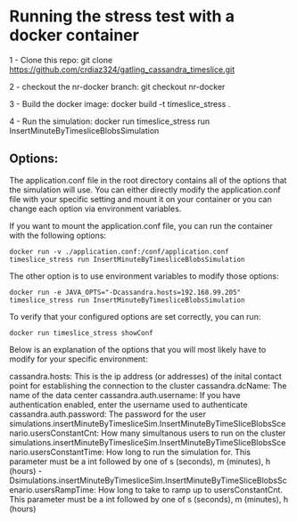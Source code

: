 # Running the stress test with a docker container

1 - Clone this repo:  git clone https://github.com/crdiaz324/gatling_cassandra_timeslice.git

2 - checkout the nr-docker branch:  git checkout nr-docker

3 - Build the docker image:  docker build -t timeslice_stress .

4 - Run the simulation:  docker run timeslice_stress run InsertMinuteByTimesliceBlobsSimulation

## Options:
The application.conf file in the root directory contains all of the options that the simulation will use. You can either directly modify the application.conf file with your specific setting and mount it on your container or you can change each option via environment variables.  

If you want to mount the application.conf file, you can run the container with the following options:
```
docker run -v ./application.conf:/conf/application.conf timeslice_stress run InsertMinuteByTimesliceBlobsSimulation
```

The other option is to use environment variables to modify those options:
```
docker run -e JAVA_OPTS="-Dcassandra.hosts=192.168.99.205" timeslice_stress run InsertMinuteByTimesliceBlobsSimulation
```

To verify that your configured options are set correctly, you can run:
```
docker run timeslice_stress showConf
```

Below is an explanation of the options that you will most likely have to modify for your specific environment:

cassandra.hosts:  This is the ip address (or addresses) of the inital contact point for establishing the connection to the cluster
cassandra.dcName:  The name of the data center
cassandra.auth.username:  If you have authentication enabled, enter the username used to authenticate
cassandra.auth.password:  The password for the user
simulations.insertMinuteByTimesliceSim.InsertMinuteByTimeSliceBlobsScenario.usersConstantCnt:  How many simultanous users to run on the cluster
simulations.insertMinuteByTimesliceSim.InsertMinuteByTimeSliceBlobsScenario.usersConstantTime:  How long to run the simulation for.  This parameter must be a int followed by one of s (seconds), m (minutes), h (hours)
-Dsimulations.insertMinuteByTimesliceSim.InsertMinuteByTimeSliceBlobsScenario.usersRampTime: How long to take to ramp up to usersConstantCnt.  This parameter must be a int followed by one of s (seconds), m (minutes), h (hours)

